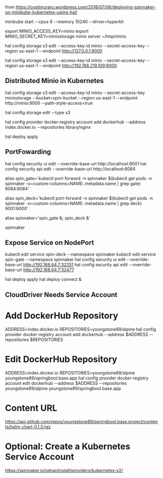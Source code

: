 from https://costimuraru.wordpress.com/2018/07/06/deploying-spinnaker-on-minikube-kubernetes-using-hal/

minikube start --cpus 6 --memory 10240 --driver=hyperkit

export MINIO_ACCESS_KEY=minio
export MINIO_SECRET_KEY=miniostorage
minio server ~/tmp/minio


hal config storage s3 edit --access-key-id minio --secret-access-key --region us-east-1 --endpoint http://127.0.0.1:9000

hal config storage s3 edit --access-key-id minio --secret-access-key --region us-east-1 --endpoint http://192.168.219.109:9000

## Distributed Minio in Kubernetes
hal config storage s3 edit --access-key-id minio --secret-access-key miniostorage --bucket=spin-bucket --region us-east-1 --endpoint http://minio:9000 --path-style-access=true


hal config storage edit --type s3

hal config provider docker-registry account add dockerhub --address index.docker.io --repositories library/nginx

hal deploy apply

## PortFowarding 

hal config security ui edit --override-base-url http://localhost:9001
hal config security api edit --override-base-url http://localhost:8084

alias spin_gate='kubectl port-forward -n spinnaker $(kubectl get pods -n spinnaker -o=custom-columns=NAME:.metadata.name | grep gate) 8084:8084'

alias spin_deck='kubectl port-forward -n spinnaker $(kubectl get pods -n spinnaker -o=custom-columns=NAME:.metadata.name | grep deck) 9001:9000'

alias spinnaker='spin_gate &; spin_deck &'

spinnaker

## Expose Service on NodePort
kubectl edit service spin-deck --namespace spinnaker
kubectl edit service spin-gate --namespace spinnaker
hal config security ui edit --override-base-url http://192.168.64.7:32251
hal config security api edit --override-base-url http://192.168.64.7:32477

hal deploy apply 
hal deploy connect &

## CloudDriver Needs Service Account

# Add DockerHub Repository
ADDRESS=index.docker.io
REPOSITORIES=youngstone89/alpine
hal config provider docker-registry account add dockerhub --address $ADDRESS --repositories $REPOSITORIES


# Edit DockerHub Repository
ADDRESS=index.docker.io
REPOSITORIES=youngstone89/alpine youngstone89/springboot.base.app
hal config provider docker-registry account edit dockerhub --address $ADDRESS --repositories
youngstone89/alpine youngstone89/springboot.base.app


# Content URL 
https://api.github.com/repos/youngstone89/springboot.base.project/contents/helm-chart-0.1.0.tgz




# Optional: Create a Kubernetes Service Account
https://spinnaker.io/setup/install/providers/kubernetes-v2/